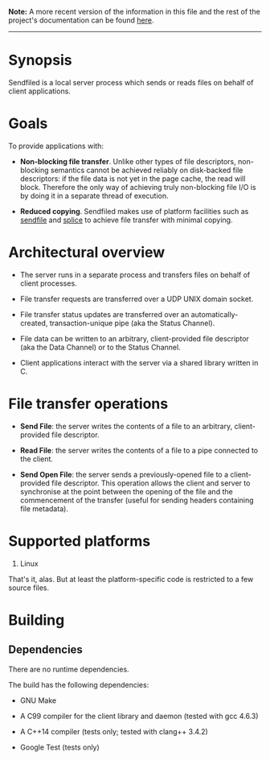 **Note:** A more recent version of the information in this file and the rest of
  the project's documentation can be found
  [here](http://francoisk.me/software/sendfiled/index.html).

---

# Synopsis

Sendfiled is a local server process which sends or reads files on behalf of
client applications.

# Goals

To provide applications with:

* **Non-blocking file transfer**. Unlike other types of file descriptors,
   non-blocking semantics cannot be achieved reliably on disk-backed file
   descriptors: if the file data is not yet in the page cache, the read will
   block. Therefore the only way of achieving truly non-blocking file I/O is by
   doing it in a separate thread of execution.

* **Reduced copying**. Sendfiled makes use of platform facilities such as
   [sendfile](https://www.freebsd.org/cgi/man.cgi?query=sendfile "sendfile(2)")
   and [splice](http://linux.die.net/man/2/splice "splice(2)") to achieve file
   transfer with minimal copying.

# Architectural overview

* The server runs in a separate process and transfers files on behalf of client
  processes.

* File transfer requests are transferred over a UDP UNIX domain socket.

* File transfer status updates are transferred over an automatically-created,
  transaction-unique pipe (aka the Status Channel).

* File data can be written to an arbitrary, client-provided file descriptor (aka
  the Data Channel) or to the Status Channel.

* Client applications interact with the server via a shared library written in
  C.

# File transfer operations

* **Send File**: the server writes the contents of a file to an arbitrary,
  client-provided file descriptor.

* **Read File**: the server writes the contents of a file to a pipe connected to
  the client.

* **Send Open File**: the server sends a previously-opened file to a
  client-provided file descriptor. This operation allows the client and server
  to synchronise at the point between the opening of the file and the
  commencement of the transfer (useful for sending headers containing file
  metadata).

# Supported platforms

1. Linux

That's it, alas. But at least the platform-specific code is restricted to a few
source files.

# Building

## Dependencies

There are no runtime dependencies.

The build has the following dependencies:

* GNU Make

* A C99 compiler for the client library and daemon (tested with gcc 4.6.3)

* A C++14 compiler (tests only; tested with clang++ 3.4.2)

* Google Test (tests only)
